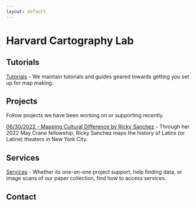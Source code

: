 ```yaml
---
layout: default
---
```


# Harvard Cartography Lab

## Tutorials

[Tutorials](https://harvardmapcollection.github.io/tutorials/) - We maintain tutorials and guides geared towards getting you set up for map making. 

## Projects

Follow projects we have been working on or supporting recently.

[06/30/2022 - Mapping Cultural Difference by Ricky Sanchez](https://harvardmapcollection.github.io/mapping-cultural-difference/) - Through her 2022 May Crane fellowship, Ricky Sanchez maps the history of Latinx (or Latine) theaters in New York City. 


## Services

[Services](https://library.harvard.edu/libraries/harvard-map-collection) - Whether its one-on-one project support, help finding data, or image scans of our paper collection, find how to access services. 

## Contact


